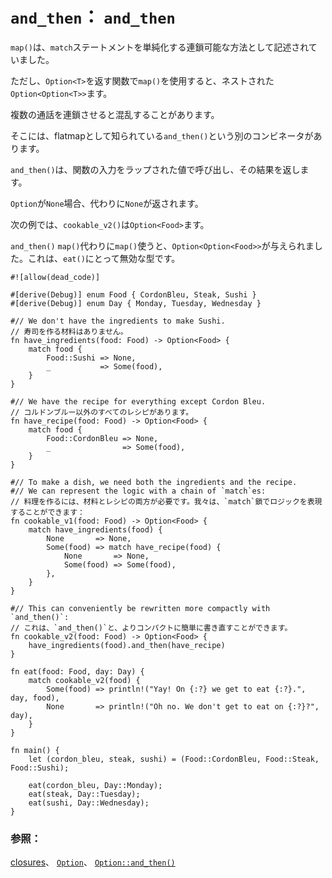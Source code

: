 # <!--Combinators: `and_then`--> `and_then`： `and_then`

<!--`map()` was described as a chainable way to simplify `match` statements.-->
`map()`は、`match`ステートメントを単純化する連鎖可能な方法として記述されていました。
<!--However, using `map()` on a function that returns an `Option<T>` results in the nested `Option<Option<T>>`.-->
ただし、`Option<T>`を返す関数で`map()`を使用すると、ネストされた`Option<Option<T>>`ます。
<!--Chaining multiple calls together can then become confusing.-->
複数の通話を連鎖させると混乱することがあります。
<!--That's where another combinator called `and_then()`, known in some languages as flatmap, comes in.-->
そこには、flatmapとして知られている`and_then()`という別のコンビネータがあります。

<!--`and_then()` calls its function input with the wrapped value and returns the result.-->
`and_then()`は、関数の入力をラップされた値で呼び出し、その結果を返します。
<!--If the `Option` is `None`, then it returns `None` instead.-->
`Option`が`None`場合、代わりに`None`が返されます。

<!--In the following example, `cookable_v2()` results in an `Option<Food>`.-->
次の例では、`cookable_v2()`は`Option<Food>`ます。
<!--Using `map()` instead of `and_then()` would have given an `Option<Option<Food>>`, which is an invalid type for `eat()`.-->
`and_then()` `map()`代わりに`map()`使うと、`Option<Option<Food>>`が与えられました。これは、`eat()`にとって無効な型です。

```rust,editable
#![allow(dead_code)]

#[derive(Debug)] enum Food { CordonBleu, Steak, Sushi }
#[derive(Debug)] enum Day { Monday, Tuesday, Wednesday }

#// We don't have the ingredients to make Sushi.
// 寿司を作る材料はありません。
fn have_ingredients(food: Food) -> Option<Food> {
    match food {
        Food::Sushi => None,
        _           => Some(food),
    }
}

#// We have the recipe for everything except Cordon Bleu.
// コルドンブルー以外のすべてのレシピがあります。
fn have_recipe(food: Food) -> Option<Food> {
    match food {
        Food::CordonBleu => None,
        _                => Some(food),
    }
}

#// To make a dish, we need both the ingredients and the recipe.
#// We can represent the logic with a chain of `match`es:
// 料理を作るには、材料とレシピの両方が必要です。我々は、`match`鎖でロジックを表現することができます：
fn cookable_v1(food: Food) -> Option<Food> {
    match have_ingredients(food) {
        None       => None,
        Some(food) => match have_recipe(food) {
            None       => None,
            Some(food) => Some(food),
        },
    }
}

#// This can conveniently be rewritten more compactly with `and_then()`:
// これは、`and_then()`と、よりコンパクトに簡単に書き直すことができます。
fn cookable_v2(food: Food) -> Option<Food> {
    have_ingredients(food).and_then(have_recipe)
}

fn eat(food: Food, day: Day) {
    match cookable_v2(food) {
        Some(food) => println!("Yay! On {:?} we get to eat {:?}.", day, food),
        None       => println!("Oh no. We don't get to eat on {:?}?", day),
    }
}

fn main() {
    let (cordon_bleu, steak, sushi) = (Food::CordonBleu, Food::Steak, Food::Sushi);

    eat(cordon_bleu, Day::Monday);
    eat(steak, Day::Tuesday);
    eat(sushi, Day::Wednesday);
}
```

### <!--See also:--> 参照：

<!--[closures][closures], [`Option`][option], and [`Option::and_then()`][and_then]-->
[closures][closures]、 [`Option`][option]、 [`Option::and_then()`][and_then]

<!--[closures]: fn/closures.html
 [option]: https://doc.rust-lang.org/std/option/enum.Option.html
 [and_then]: https://doc.rust-lang.org/std/option/enum.Option.html#method.and_then
-->
[closures]: fn/closures.html
 [option]: https://doc.rust-lang.org/std/option/enum.Option.html
 [and_then]: https://doc.rust-lang.org/std/option/enum.Option.html#method.and_then


